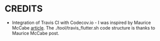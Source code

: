 # CREDITS

* Integration of Travis CI with Codecov.io - I was inspired by Maurice McCabe [article](https://medium.com/@nocnoc/combined-code-coverage-for-flutter-and-dart-237b9563ecf8). The ./tool/travis_flutter.sh code structure is thanks to Maurice McCabe post.
